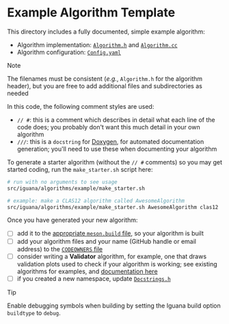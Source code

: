 # Example Algorithm Template

This directory includes a fully documented, simple example algorithm:
- Algorithm implementation: [`Algorithm.h`](Algorithm.h) and [`Algorithm.cc`](Algorithm.cc)
- Algorithm configuration: [`Config.yaml`](Config.yaml)

> [!NOTE]
> The filenames must be consistent (_e.g._, `Algorithm.h` for the algorithm header), but you are free to add additional files and subdirectories as needed

In this code, the following comment styles are used:
- `// #`: this is a comment which describes in detail what each line of the code does; you probably
  don't want this much detail in your own algorithm
- `///`: this is a `docstring` for [Doxygen](https://www.doxygen.nl/), for automated documentation generation;
  you'll need to use these when documenting your algorithm

To generate a starter algorithm (without the `// #` comments) so you may get
started coding, run the `make_starter.sh` script here:
```bash
# run with no arguments to see usage
src/iguana/algorithms/example/make_starter.sh

# example: make a CLAS12 algorithm called AwesomeAlgorithm
src/iguana/algorithms/example/make_starter.sh AwesomeAlgorithm clas12
```

Once you have generated your new algorithm:
- [ ] add it to the [appropriate `meson.build` file](src/iguana/algorithms/meson.build), so your algorithm is built
- [ ] add your algorithm files and your name (GitHub handle or email address) to the [`CODEOWNERS` file](/CODEOWNERS)
- [ ] consider writing a **Validator** algorithm, for example, one that draws validation plots used to check if your algorithm is working;
      see existing algorithms for examples, and [documentation here](/doc/testing.md)
- [ ] if you created a new namespace, update [`Docstrings.h`](/src/iguana/algorithms/Docstrings.h)

> [!TIP]
> Enable debugging symbols when building by setting the Iguana build option `buildtype` to `debug`.
